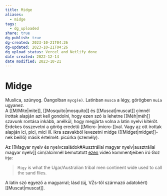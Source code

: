 ```yaml
---
title: Midge
aliases:
  - midge
tags:
  - dg_uploaded
share: true
dg-publish: true
dg-created: 2023-10-21T04:26
dg-updated: 2023-10-21T04:26
dg_upload_status: Vercel and Netlify done
date created: 2022-12-14
date modified: 2023-10-21
---
```


# Midge

Muslica, szúnyog. Óangolban `mycg(e)`. Latinban `musca` a légy, görögben `muia` ugyanez.  
A [[M/Mite\|mite]], [[Mosquito\|mosquito]] és [[Muscat\|muscat]] címnél írottak alapján azt kell gondolni, hogy ezen szó is lehetne [[Méh\|méh]] szavunk rontása inkább, anélkül, hogy megjárta volna a latin nyelvi kitérőt. Érdekes összevetni a görög eredetű [[Micro-\|micro-]]val. Vagy az ott írottak alapján ici, pici, mici ill. ikra szavakból levezetni midge ([[Midget\|midget]]-nek beillő) másik értelmét: picúrka (személy).  

Az [[Magyar nyelv és nyelvcsaládok#Ausztráliai magyar nyelv\|ausztráliai magyar nyelv]] cím/alcímnél bemutatott [ezen](https://youtu.be/EnJ_qFgkdZ8) videó kommentjeiben író Goz írja:  
> `Migy` is what the Ugar/Australian tribal men continent wide used to call the sand flies.  

A latin szó egyező a magyarral; lásd (új, VZs-től származó adatokért) [[Muscat\|muscat]].  